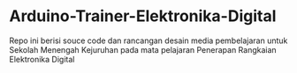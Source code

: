 # Arduino-Trainer-Elektronika-Digital
Repo ini berisi souce code dan rancangan desain media pembelajaran untuk Sekolah Menengah Kejuruhan pada mata pelajaran Penerapan Rangkaian Elektronika Digital
